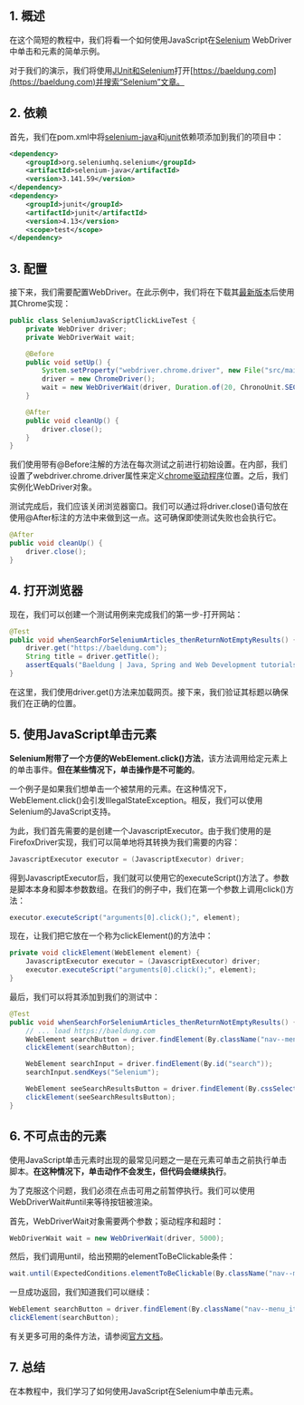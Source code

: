 ## 1. 概述

在这个简短的教程中，我们将看一个如何使用JavaScript在[Selenium](https://www.selenium.dev/) WebDriver中单击和元素的简单示例。

对于我们的演示，我们将使用[JUnit和Selenium](https://www.baeldung.com/java-selenium-with-junit-and-testng)打开[https://baeldung.com](https://baeldung.com)并搜索“Selenium”文章。

## 2. 依赖

首先，我们在pom.xml中将[selenium-java](https://central.sonatype.com/artifact/org.seleniumhq.selenium/selenium-java/4.8.1)和[junit](https://central.sonatype.com/artifact/junit/junit/4.13.2)依赖项添加到我们的项目中：

```xml
<dependency>
    <groupId>org.seleniumhq.selenium</groupId>
    <artifactId>selenium-java</artifactId>
    <version>3.141.59</version>
</dependency>
<dependency>
    <groupId>junit</groupId>
    <artifactId>junit</artifactId>
    <version>4.13</version>
    <scope>test</scope>
</dependency>
```

## 3. 配置

接下来，我们需要配置WebDriver。在此示例中，我们将在下载其[最新版本](https://chromedriver.chromium.org/downloads)后使用其Chrome实现：

```java
public class SeleniumJavaScriptClickLiveTest {
    private WebDriver driver;
    private WebDriverWait wait;

    @Before
    public void setUp() {
        System.setProperty("webdriver.chrome.driver", new File("src/main/resources/chromedriver.exe").getAbsolutePath());
        driver = new ChromeDriver();
        wait = new WebDriverWait(driver, Duration.of(20, ChronoUnit.SECONDS));
    }

    @After
    public void cleanUp() {
        driver.close();
    }
}
```

我们使用带有@Before注解的方法在每次测试之前进行初始设置。在内部，我们设置了webdriver.chrome.driver属性来定义[chrome驱动程序](https://chromedriver.chromium.org/downloads)位置。之后，我们实例化WebDriver对象。

测试完成后，我们应该关闭浏览器窗口。我们可以通过将driver.close()语句放在使用@After标注的方法中来做到这一点。这可确保即使测试失败也会执行它。

```java
@After
public void cleanUp() {
    driver.close();
}
```

## 4. 打开浏览器

现在，我们可以创建一个测试用例来完成我们的第一步-打开网站：

```java
@Test
public void whenSearchForSeleniumArticles_thenReturnNotEmptyResults() {
    driver.get("https://baeldung.com");
    String title = driver.getTitle();
    assertEquals("Baeldung | Java, Spring and Web Development tutorials", title);
}
```

在这里，我们使用driver.get()方法来加载网页。接下来，我们验证其标题以确保我们在正确的位置。

## 5. 使用JavaScript单击元素

**Selenium附带了一个方便的WebElement.click()方法**，该方法调用给定元素上的单击事件。**但在某些情况下，单击操作是不可能的**。

一个例子是如果我们想单击一个被禁用的元素。在这种情况下，WebElement.click()会引发IllegalStateException。相反，我们可以使用Selenium的JavaScript支持。

为此，我们首先需要的是创建一个JavascriptExecutor。由于我们使用的是FirefoxDriver实现，我们可以简单地将其转换为我们需要的内容：

```java
JavascriptExecutor executor = (JavascriptExecutor) driver;
```

得到JavascriptExecutor后，我们就可以使用它的executeScript()方法了。参数是脚本本身和脚本参数数组。在我们的例子中，我们在第一个参数上调用click()方法：

```java
executor.executeScript("arguments[0].click();", element);
```

现在，让我们把它放在一个称为clickElement()的方法中：

```java
private void clickElement(WebElement element) {
    JavascriptExecutor executor = (JavascriptExecutor) driver;
    executor.executeScript("arguments[0].click();", element);
}
```

最后，我们可以将其添加到我们的测试中：

```java
@Test
public void whenSearchForSeleniumArticles_thenReturnNotEmptyResults() {
    // ... load https://baeldung.com
    WebElement searchButton = driver.findElement(By.className("nav--menu_item_anchor"));
    clickElement(searchButton);

    WebElement searchInput = driver.findElement(By.id("search"));
    searchInput.sendKeys("Selenium");

    WebElement seeSearchResultsButton = driver.findElement(By.cssSelector(".btn-search"));
    clickElement(seeSearchResultsButton);
}
```

## 6. 不可点击的元素

使用JavaScript单击元素时出现的最常见问题之一是在元素可单击之前执行单击脚本。**在这种情况下，单击动作不会发生，但代码会继续执行**。

为了克服这个问题，我们必须在点击可用之前暂停执行。我们可以使用WebDriverWait#until来等待按钮被渲染。

首先，WebDriverWait对象需要两个参数；驱动程序和超时：

```java
WebDriverWait wait = new WebDriverWait(driver, 5000);
```

然后，我们调用until，给出预期的elementToBeClickable条件：

```java
wait.until(ExpectedConditions.elementToBeClickable(By.className("nav--menu_item_anchor")));
```

一旦成功返回，我们知道我们可以继续：

```java
WebElement searchButton = driver.findElement(By.className("nav--menu_item_anchor"));
clickElement(searchButton);
```

有关更多可用的条件方法，请参阅[官方文档](https://www.selenium.dev/selenium/docs/api/java/org/openqa/selenium/support/ui/ExpectedConditions.html)。

## 7. 总结

在本教程中，我们学习了如何使用JavaScript在Selenium中单击元素。